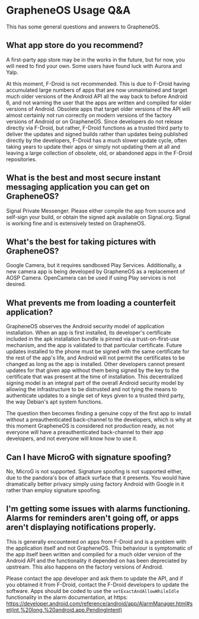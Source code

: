 # GrapheneOS Usage Q&A
This has some general questions and answers to GrapheneOS.

## What app store do you recommend?
A first-party app store may be in the works in the future, but for now, you will need to find your own. Some users have found luck with Aurora and Yalp. 

At this moment, F-Droid is not recommended. This is due to F-Droid having accumulated large numbers of apps that are now unmaintained and target much older versions of the Android API all the way back to before Android 6, and not warning the user that the apps are written and compiled for older versions of Android. Obsolete apps that target older versions of the API will almost certainly not run correctly on modern versions of the factory versions of Android or on GrapheneOS. Since developers do not release directly via F-Droid, but rather, F-Droid functions as a trusted third party to deliver the updates and signed builds rather than updates being published directly by the developers, F-Droid has a much slower update cycle, often taking years to update their apps or simply not updating them at all and leaving a large collection of obsolete, old, or abandoned apps in the F-Droid repositories.

## What is the best and most secure instant messaging application you can get on GrapheneOS?
Signal Private Messenger. Please either compile the app from source and self-sign your build, or obtain the signed apk available on Signal.org. Signal is working fine and is extensively tested on GrapheneOS.

## What's the best for taking pictures with GrapheneOS?
Google Camera, but it requires sandboxed Play Services. Additionally, a new camera app is being developed by GrapheneOS as a replacement of AOSP Camera. OpenCamera can be used if using Play services is not desired.

## What prevents me from loading a counterfeit application?
GrapheneOS observes the Android security model of application installation. When an app is first installed, its developer's certificate included in the apk installation bundle is pinned via a trust-on-first-use mechanism, and the app is validated to that particular certificate. Future updates installed to the phone must be signed with the same certificate for the rest of the app's life, and Android will not permit the certificates to be changed as long as the app is installed. Other developers cannot present updates for that given app without them being signed by the key to the certificate that was present at the time of installation. This decentralized signing model is an integral part of the overall Android security model by allowing the infrastructure to be distrusted and not tying the means to authenticate updates to a single set of keys given to a trusted third party, the way Debian's apt system functions.

The question then becomes finding a genuine copy of the first app to install without a preauthenticated back-channel to the developers, which is why at this moment GrapheneOS is considered not production ready, as not everyone will have a preauthenticated back-channel to their app developers, and not everyone will know how to use it.

## Can I have MicroG with signature spoofing?
No, MicroG is not supported. Signature spoofing is not supported either, due to the pandora's box of attack surface that it presents. You would have dramatically better privacy simply using factory Android with Google in it rather than employ signature spoofing.

## I'm getting some issues with alarms functioning. Alarms for reminders aren't going off, or apps aren't displaying notifications properly.
This is generally encountered on apps from F-Droid and is a problem with the application itself and not GrapheneOS. This behaviour is symptomatic of the app itself been written and compiled for a much older version of the Android API and the functionality it depended on has been depreciated by upstream. This also happens on the factory versions of Android. 

Please contact the app developer and ask them to update the API, and if you obtained it from F-Droid, contact the F-Droid developers to update the software. Apps should be coded to use the `setExactAndAllowWhileIdle` functionality in the alarm documentation, at https: https://developer.android.com/reference/android/app/AlarmManager.html#set(int,%20long,%20android.app.PendingIntent)
